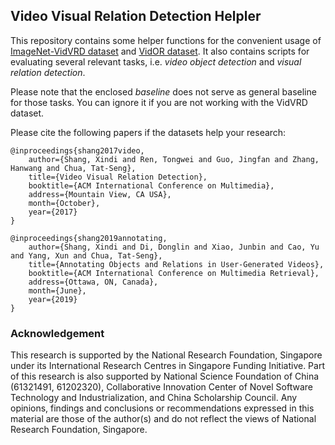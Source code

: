 ## Video Visual Relation Detection Helpler

This repository contains some helper functions for the convenient usage of
[ImageNet-VidVRD dataset](https://xdshang.github.io/docs/imagenet-vidvrd.html)
and [VidOR dataset](https://xdshang.github.io/docs/vidor.html). 
It also contains scripts for evaluating several relevant tasks, i.e.
*video object detection* and *visual relation detection*.

Please note that the enclosed *baseline* does not serve as general baseline for
those tasks. You can ignore it if you are not working with the VidVRD dataset.

Please cite the following papers if the datasets help your research:
```
@inproceedings{shang2017video,
    author={Shang, Xindi and Ren, Tongwei and Guo, Jingfan and Zhang, Hanwang and Chua, Tat-Seng},
    title={Video Visual Relation Detection},
    booktitle={ACM International Conference on Multimedia},
    address={Mountain View, CA USA},
    month={October},
    year={2017}
}

@inproceedings{shang2019annotating,
    author={Shang, Xindi and Di, Donglin and Xiao, Junbin and Cao, Yu and Yang, Xun and Chua, Tat-Seng},
    title={Annotating Objects and Relations in User-Generated Videos},
    booktitle={ACM International Conference on Multimedia Retrieval},
    address={Ottawa, ON, Canada},
    month={June},
    year={2019}
}
```

### Acknowledgement

This research is supported by the National Research Foundation, Singapore under its International Research Centres in Singapore Funding Initiative. Part of this research is also supported by National Science Foundation of China (61321491, 61202320), Collaborative Innovation Center of Novel Software Technology and Industrialization, and China Scholarship Council. Any opinions, findings and conclusions or recommendations expressed in this material are those of the author(s) and do not reflect the views of National Research Foundation, Singapore.
